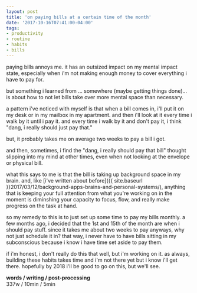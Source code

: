 ```yaml
---
layout: post
title: 'on paying bills at a certain time of the month'
date: '2017-10-16T07:41:00-04:00'
tags:
- productivity
- routine
- habits
- bills
--- 
```


paying bills annoys me. it has an outsized impact on my mental impact state, especially when i'm not making enough money to cover everything i have to pay for. 

but something i learned from ... somewhere (maybe getting things done)... is about how to not let bills take over more mental space than necessary. 

a pattern i've noticed with myself is that when a bill comes in, i'll put it on my desk or in my mailbox in my apartment. and then i'll look at it every time i walk by it until i pay it. and every time i walk by it and don't pay it, i think "dang, i really should just pay that." 

but, it probably takes me on average two weeks to pay a bill i got. 

and then, sometimes, i find the "dang, i really should pay that bill" thought slipping into my mind at other times, even when not looking at the envelope or physical bill. 

what this says to me is that the bill is taking up background space in my brain. and, like [i've written about before]({{ site.baseurl }}2017/03/12/background-apps-brains-and-personal-systems/), anything that is keeping your full attention from what you're working on in the moment is diminshing your capacity to focus, flow, and really make progress on the task at hand. 

so my remedy to this is to just set up some time to pay my bills monthly. a few months ago, i decided that the 1st and 15th of the month are when i should pay stuff. since it takes me about two weeks to pay anyways, why not just schedule it in? that way, i never have to have bills sitting in my subconscious because i know i have time set aside to pay them. 

if i'm honest, i don't really do this that well, but i'm working on it. as always, building these habits takes time and i'm not there yet but i know i'll get there. hopefully by 2018 i'll be good to go on this, but we'll see. 

<!-- hyperlink bank -->

**words / writing / post-processing**  
337w / 10min / 5min